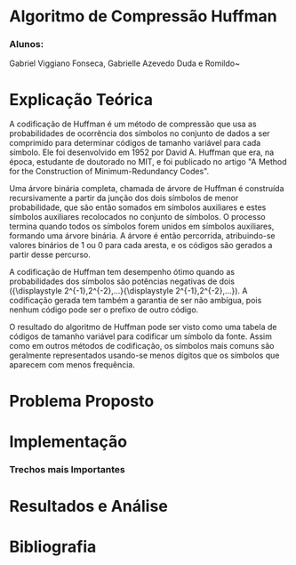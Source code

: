 # Algoritmo de Compressão Huffman

### Alunos:
Gabriel Viggiano Fonseca, Gabrielle Azevedo Duda e Romildo~

# Explicação Teórica
A codificação de Huffman é um método de compressão que usa as probabilidades de ocorrência dos símbolos no conjunto de dados a ser comprimido para determinar códigos de tamanho variável para cada símbolo. Ele foi desenvolvido em 1952 por David A. Huffman que era, na época, estudante de doutorado no MIT, e foi publicado no artigo "A Method for the Construction of Minimum-Redundancy Codes".

Uma árvore binária completa, chamada de árvore de Huffman é construída recursivamente a partir da junção dos dois símbolos de menor probabilidade, que são então somados em símbolos auxiliares e estes símbolos auxiliares recolocados no conjunto de símbolos. O processo termina quando todos os símbolos forem unidos em símbolos auxiliares, formando uma árvore binária. A árvore é então percorrida, atribuindo-se valores binários de 1 ou 0 para cada aresta, e os códigos são gerados a partir desse percurso.

A codificação de Huffman tem desempenho ótimo quando as probabilidades dos símbolos são potências negativas de dois ({\displaystyle 2^{-1},2^{-2},...}{\displaystyle 2^{-1},2^{-2},...}). A codificação gerada tem também a garantia de ser não ambígua, pois nenhum código pode ser o prefixo de outro código.

O resultado do algoritmo de Huffman pode ser visto como uma tabela de códigos de tamanho variável para codificar um símbolo da fonte. Assim como em outros métodos de codificação, os símbolos mais comuns são geralmente representados usando-se menos dígitos que os símbolos que aparecem com menos frequência.

# Problema Proposto


# Implementação


### Trechos mais Importantes


# Resultados e Análise


# Bibliografia



